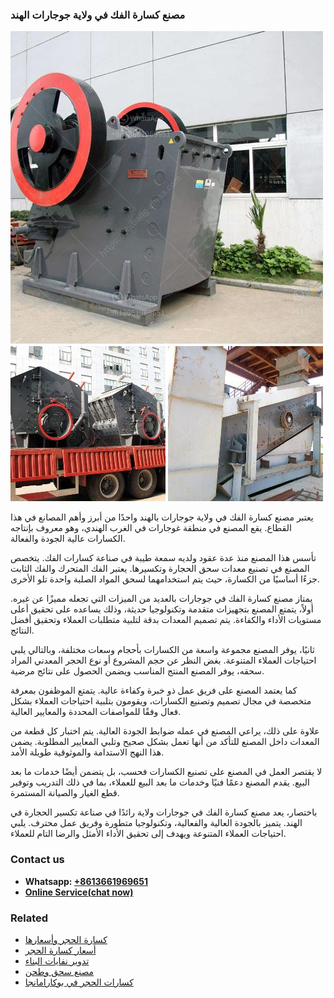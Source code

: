 <h3>مصنع كسارة الفك في ولاية جوجارات الهند</h3><img src='1701853824.jpg' alt=''><p>يعتبر مصنع كسارة الفك في ولاية جوجارات بالهند واحدًا من أبرز وأهم المصانع في هذا القطاع. يقع المصنع في منطقة غوجارات في الغرب الهندي، وهو معروف بإنتاجه الكسارات عالية الجودة والفعالة.</p><p>تأسس هذا المصنع منذ عدة عقود ولديه سمعة طيبة في صناعة كسارات الفك. يتخصص المصنع في تصنيع معدات سحق الحجارة وتكسيرها. يعتبر الفك المتحرك والفك الثابت جزءًا أساسيًا من الكسارة، حيث يتم استخدامهما لسحق المواد الصلبة واحدة تلو الأخرى.</p><p>يمتاز مصنع كسارة الفك في جوجارات بالعديد من الميزات التي تجعله مميزًا عن غيره. أولاً، يتمتع المصنع بتجهيزات متقدمة وتكنولوجيا حديثة، وذلك يساعده على تحقيق أعلى مستويات الأداء والكفاءة. يتم تصميم المعدات بدقة لتلبية متطلبات العملاء وتحقيق أفضل النتائج.</p><p>ثانيًا، يوفر المصنع مجموعة واسعة من الكسارات بأحجام وسعات مختلفة، وبالتالي يلبي احتياجات العملاء المتنوعة. بغض النظر عن حجم المشروع أو نوع الحجر المعدني المراد سحقه، يوفر المصنع المنتج المناسب ويضمن الحصول على نتائج مرضية.</p><p>كما يعتمد المصنع على فريق عمل ذو خبرة وكفاءة عالية. يتمتع الموظفون بمعرفة متخصصة في مجال تصميم وتصنيع الكسارات، ويقومون بتلبية احتياجات العملاء بشكل فعال وفقًا للمواصفات المحددة والمعايير العالية.</p><p>علاوة على ذلك، يراعي المصنع في عمله ضوابط الجودة العالية. يتم اختبار كل قطعة من المعدات داخل المصنع للتأكد من أنها تعمل بشكل صحيح وتلبي المعايير المطلوبة. يضمن هذا النهج الاستدامة والموثوقية طويلة الأمد.</p><p>لا يقتصر العمل في المصنع على تصنيع الكسارات فحسب، بل يتضمن أيضًا خدمات ما بعد البيع. يقدم المصنع دعمًا فنيًا وخدمات ما بعد البيع للعملاء، بما في ذلك التدريب وتوفير قطع الغيار والصيانة المستمرة.</p><p>باختصار، يعد مصنع كسارة الفك في جوجارات ولاية رائدًا في صناعة تكسير الحجارة في الهند. يتميز بالجودة العالية والفعالية، وتكنولوجيا متطورة وفريق عمل محترف. يلبي احتياجات العملاء المتنوعة ويهدف إلى تحقيق الأداء الأمثل والرضا التام للعملاء.</p><h3>Contact us</h3><ul><li><strong>Whatsapp:&nbsp;<a href="https://wa.me/8613661969651">+8613661969651</a></strong></li><li><a href="https://swt.shibang-china.com/?git&amp;zhl&amp;مصنع كسارة الفك في ولاية جوجارات الهند"><strong>Online Service(chat now)</strong></a></li></ul><h3>Related</h3><ul><li><a href='كسارة الحجر وأسعارها.md'>كسارة الحجر وأسعارها</a></li><li><a href='أسعار كسارة الحجر.md'>أسعار كسارة الحجر</a></li><li><a href='تدوير نفايات البناء.md'>تدوير نفايات البناء</a></li><li><a href='مصنع سحق وطحن.md'>مصنع سحق وطحن</a></li><li><a href='كسارات الحجر في بوكارامانجا.md'>كسارات الحجر في بوكارامانجا</a></li></ul>